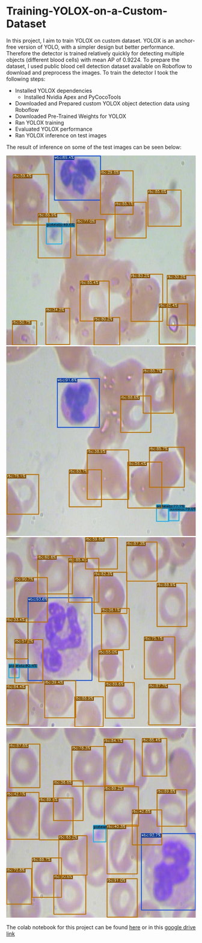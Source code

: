 # Training-YOLOX-on-a-Custom-Dataset

In this project, I aim to train YOLOX on custom dataset. YOLOX is an anchor-free version of YOLO, with a simpler design but better performance. Therefore the detector is trained relatively quickly for detecting multiple objects (different blood cells) with mean AP of 0.9224. To prepare the dataset, I used public blood cell detection dataset available on Roboflow to download and preprocess the images. 
To train the detector I took the following steps:
  -	Installed YOLOX dependencies
    -	Installed Nvidia Apex and PyCocoTools
  -	Downloaded and Prepared custom YOLOX object detection data using Roboflow
  -	Downloaded Pre-Trained Weights for YOLOX
  -	Ran YOLOX training
  -	Evaluated YOLOX performance
  -	Ran YOLOX inference on test images

The result of inference on some of the test images can be seen below:

![BloodImage_00050](BloodImage_00050.jpg)
![BloodImage_00057](BloodImage_00057.jpg)
![BloodImage_00245](BloodImage_00245.jpg)
![BloodImage_00402](BloodImage_00402.jpg)

The colab notebook for this project can be found [here](https://github.com/Aryan625/Training-YOLOX-on-a-Custom-Dataset/blob/main/Training_YOLOX_on_a_Custom_Dataset.ipynb) or in this [google drive link](https://colab.research.google.com/drive/1oV6CMuarHgLK1PzvN76iVtNQSqxHbvVC?usp=sharing)
